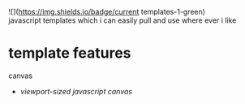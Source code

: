 ![](https://img.shields.io/badge/current templates-1-green)\
javascript templates which i can easily pull and use where ever i like
# template features
canvas
* _viewport-sized javascript canvas_

